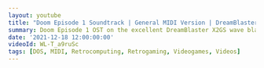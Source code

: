 ```yaml
---
layout: youtube
title: "Doom Episode 1 Soundtrack | General MIDI Version | DreamBlaster X2GS"
summary: Doom Episode 1 OST on the excellent DreamBlaster X2GS wave blaster card. Using Roland GS SoundFonts and Sound Canvas MIDI. Enjoy!
date: '2021-12-18 12:00:00:00'
videoId: WL-T_a9ruSc
tags: [DOS, MIDI, Retrocomputing, Retrogaming, Videogames, Videos]
---
```


